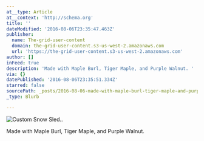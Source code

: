 ```yaml
---
at__type: Article
at__context: 'http://schema.org'
title: ''
dateModified: '2016-08-06T23:35:47.463Z'
publisher:
  name: The-grid-user-content
  domain: the-grid-user-content.s3-us-west-2.amazonaws.com
  url: 'https://the-grid-user-content.s3-us-west-2.amazonaws.com'
author: []
inFeed: true
description: 'Made with Maple Burl, Tiger Maple, and Purple Walnut. '
via: {}
datePublished: '2016-08-06T23:35:51.334Z'
starred: false
sourcePath: _posts/2016-08-06-made-with-maple-burl-tiger-maple-and-purple-walnut.md
_type: Blurb

---
```

![Custom Snow Sled..](https://imgflo.herokuapp.com/graph/vahj1ThiexotieMo/771fbcfc90edfd4c256106d5bf26e025/croprotate.jpg?cropheight=5312&cropwidth=2988&degrees=-90&input=https%3A%2F%2Fthe-grid-user-content.s3-us-west-2.amazonaws.com%2F39d249bb-fc0b-4022-bec3-4b6732096ec4.jpg&x=0&y=0)

Made with Maple Burl, Tiger Maple, and Purple Walnut.